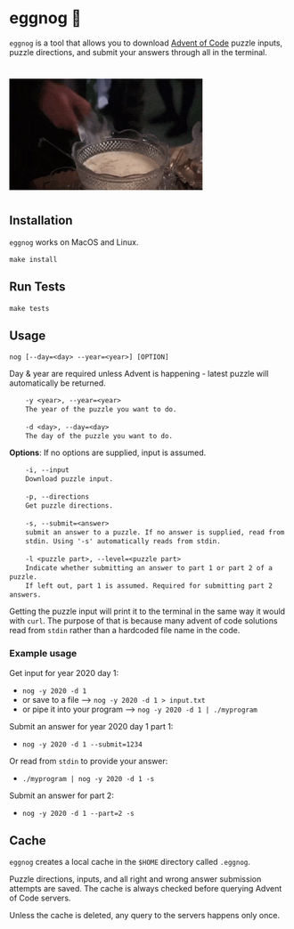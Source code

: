 # eggnog 🎄
`eggnog` is a tool that allows you to download [Advent of Code](https://adventofcode.com) puzzle inputs, puzzle directions, and submit your answers through all in the terminal.
#
<img src="eggnog.gif" height="200" alt="Clark Griswold"> 

#

## Installation
`eggnog` works on MacOS and Linux.
```
make install
```

## Run Tests
```
make tests
```

## Usage
```
nog [--day=<day> --year=<year>] [OPTION] 
```

Day & year are required unless Advent is happening - latest puzzle will automatically
be returned.
```
    -y <year>, --year=<year>
	The year of the puzzle you want to do.

    -d <day>, --day=<day>
	The day of the puzzle you want to do.
```

**Options**:
If no options are supplied, input is assumed.
```
    -i, --input
	Download puzzle input.

    -p, --directions
	Get puzzle directions.

    -s, --submit=<answer>
	submit an answer to a puzzle. If no answer is supplied, read from
	stdin. Using '-s' automatically reads from stdin.

    -l <puzzle part>, --level=<puzzle part>
	Indicate whether submitting an answer to part 1 or part 2 of a puzzle.
	If left out, part 1 is assumed. Required for submitting part 2 answers.
```
Getting the puzzle input will print it to the terminal in the same way it would with `curl`.
The purpose of that is because many advent of code solutions read from `stdin` rather than a hardcoded file name in the code.


### Example usage
Get input for year 2020 day 1:  
- `nog -y 2020 -d 1`
- or save to a file --> `nog -y 2020 -d 1 > input.txt`
- or pipe it into your program -->   `nog -y 2020 -d 1 | ./myprogram`

Submit an answer for year 2020 day 1 part 1:  
- `nog -y 2020 -d 1 --submit=1234`  

Or read from `stdin` to provide your answer:  
- `./myprogram | nog -y 2020 -d 1 -s`  

Submit an answer for part 2:  
- `nog -y 2020 -d 1 --part=2 -s`

## Cache
`eggnog` creates a local cache in the `$HOME` directory called `.eggnog`.  

Puzzle directions, inputs, and all right and wrong answer submission attempts are saved. The cache is always checked before querying Advent of Code servers.

Unless the cache is deleted, any query to the servers happens only once.